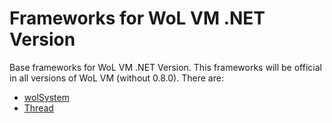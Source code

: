 # Frameworks for WoL VM .NET Version
 Base frameworks for WoL VM .NET Version. This frameworks will be official in all versions of WoL VM (without 0.8.0).
There are:
* [wolSystem](https://github.com/world-of-legends/frameworks-wolvm-dotnet/wiki/wolSystem)
* [Thread](https://github.com/world-of-legends/frameworks-wolvm-dotnet/wiki/Thread)
